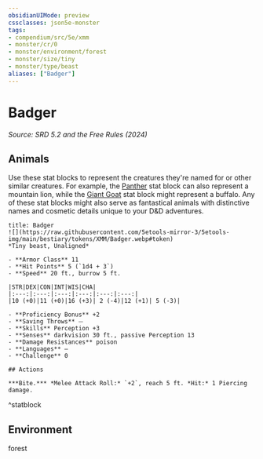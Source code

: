 ```yaml
---
obsidianUIMode: preview
cssclasses: json5e-monster
tags:
- compendium/src/5e/xmm
- monster/cr/0
- monster/environment/forest
- monster/size/tiny
- monster/type/beast
aliases: ["Badger"]
---
```

# Badger
*Source: SRD 5.2 and the Free Rules (2024)*  

## Animals

Use these stat blocks to represent the creatures they're named for or other similar creatures. For example, the [Panther](panther-xmm.md) stat block can also represent a mountain lion, while the [Giant Goat](giant-goat-xmm.md) stat block might represent a buffalo. Any of these stat blocks might also serve as fantastical animals with distinctive names and cosmetic details unique to your D&D adventures.

```ad-statblock
title: Badger
![](https://raw.githubusercontent.com/5etools-mirror-3/5etools-img/main/bestiary/tokens/XMM/Badger.webp#token)
*Tiny beast, Unaligned*

- **Armor Class** 11
- **Hit Points** 5 (`1d4 + 3`)
- **Speed** 20 ft., burrow 5 ft.

|STR|DEX|CON|INT|WIS|CHA|
|:---:|:---:|:---:|:---:|:---:|:---:|
|10 (+0)|11 (+0)|16 (+3)| 2 (-4)|12 (+1)| 5 (-3)|

- **Proficiency Bonus** +2
- **Saving Throws** ⏤
- **Skills** Perception +3
- **Senses** darkvision 30 ft., passive Perception 13
- **Damage Resistances** poison
- **Languages** —
- **Challenge** 0

## Actions

***Bite.*** *Melee Attack Roll:* `+2`, reach 5 ft. *Hit:* 1 Piercing damage.
```
^statblock

## Environment

forest